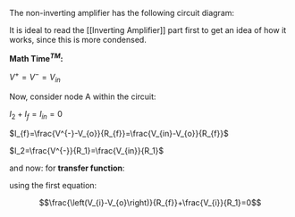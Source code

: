 The non-inverting amplifier has the following circuit diagram:

It is ideal to read the [[Inverting Amplifier]] part first to get an idea of how it works, since this is more condensed.

**Math Time$^{TM}$:**

$V^{+}=V^{-}=V_{in}$

Now, consider node A within the circuit:

$I_2+I_{f}=I_{in}=0$

$I_{f}=\frac{V^{-}-V_{o}}{R_{f}}=\frac{V_{in}-V_{o}}{R_{f}}$

$I_2=\frac{V^{-}}{R_1}=\frac{V_{in}}{R_1}$

and now: for **transfer function**:

using the first equation:

$$\frac{\left(V_{i}-V_{o}\right)}{R_{f}}+\frac{V_{i}}{R_1}=0$$
